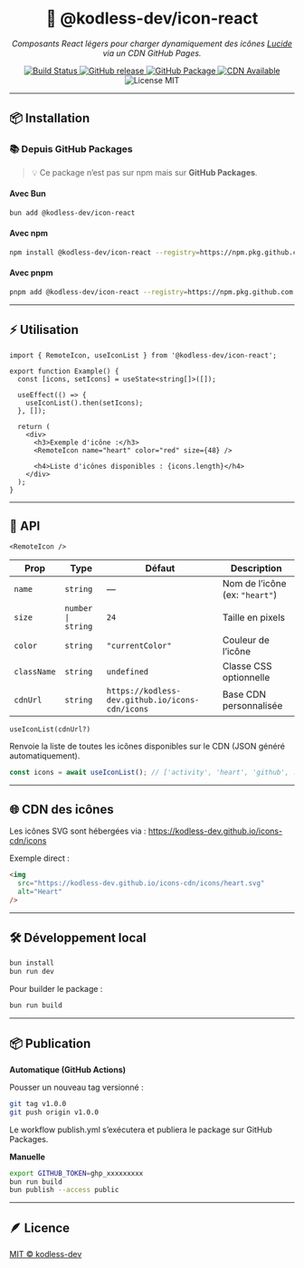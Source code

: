 <h1 align="center">🎨 @kodless-dev/icon-react</h1>

<p align="center">
  <em>Composants React légers pour charger dynamiquement des icônes <a href="https://lucide.dev" target="_blank">Lucide</a> via un CDN GitHub Pages.</em>
</p>

<p align="center">
  <a href="https://github.com/kodless-dev/icons-react/actions/workflows/publish.yml">
    <img src="https://img.shields.io/github/actions/workflow/status/kodless-dev/icons-react/publish.yml?label=build&logo=github" alt="Build Status" />
  </a>
  <a href="https://github.com/kodless-dev/icons-react/releases">
    <img src="https://img.shields.io/github/v/release/kodless-dev/icons-react?logo=semantic-release&label=version" alt="GitHub release" />
  </a>
  <a href="https://github.com/kodless-dev/icons-react/pkgs/npm/icon-react">
    <img src="https://img.shields.io/badge/GitHub%20Packages-%40kodless--dev%2Ficon--react-24292f?logo=github" alt="GitHub Package" />
  </a>
  <a href="https://github.com/kodless-dev/icons-cdn">
    <img src="https://img.shields.io/badge/CDN%20Ready-https%3A%2F%2Fkodless--dev.github.io%2Ficons--cdn-0a0?logo=vercel&color=black" alt="CDN Available" />
  </a>
  <img src="https://img.shields.io/github/license/kodless-dev/icons-react" alt="License MIT" />
</p>

---

## 📦 Installation

### 📚 Depuis GitHub Packages

> 💡 Ce package n’est pas sur npm mais sur **GitHub Packages**.

#### Avec Bun

```bash
bun add @kodless-dev/icon-react
```

#### Avec npm

```bash
npm install @kodless-dev/icon-react --registry=https://npm.pkg.github.com
```

#### Avec pnpm

```bash
pnpm add @kodless-dev/icon-react --registry=https://npm.pkg.github.com
```

---

## ⚡ Utilisation

```tsx
import { RemoteIcon, useIconList } from '@kodless-dev/icon-react';

export function Example() {
  const [icons, setIcons] = useState<string[]>([]);

  useEffect(() => {
    useIconList().then(setIcons);
  }, []);

  return (
    <div>
      <h3>Exemple d'icône :</h3>
      <RemoteIcon name="heart" color="red" size={48} />

      <h4>Liste d'icônes disponibles : {icons.length}</h4>
    </div>
  );
}
```

---

## 🧠 API

`<RemoteIcon />`

| Prop        | Type               | Défaut                                          | Description                    |
| ----------- | ------------------ | ----------------------------------------------- | ------------------------------ |
| `name`      | `string`           | —                                               | Nom de l’icône (ex: `"heart"`) |
| `size`      | `number \| string` | `24`                                            | Taille en pixels               |
| `color`     | `string`           | `"currentColor"`                                | Couleur de l’icône             |
| `className` | `string`           | `undefined`                                     | Classe CSS optionnelle         |
| `cdnUrl`    | `string`           | `https://kodless-dev.github.io/icons-cdn/icons` | Base CDN personnalisée         |

`useIconList(cdnUrl?)`

Renvoie la liste de toutes les icônes disponibles sur le CDN (JSON généré automatiquement).

```ts
const icons = await useIconList(); // ['activity', 'heart', 'github', ...]
```

---

## 🌐 CDN des icônes

Les icônes SVG sont hébergées via :
https://kodless-dev.github.io/icons-cdn/icons

Exemple direct :

```html
<img
  src="https://kodless-dev.github.io/icons-cdn/icons/heart.svg"
  alt="Heart"
/>
```

---

## 🛠️ Développement local

```bash
bun install
bun run dev
```

Pour builder le package :

```bash
bun run build
```

---

## 📦 Publication

**Automatique (GitHub Actions)**

Pousser un nouveau tag versionné :

```bash
git tag v1.0.0
git push origin v1.0.0
```

Le workflow publish.yml s’exécutera et publiera le package sur GitHub Packages.

**Manuelle**

```bash
export GITHUB_TOKEN=ghp_xxxxxxxxx
bun run build
bun publish --access public
```

---

## 🪶 Licence

[MIT © kodless-dev](./LICENSE)
